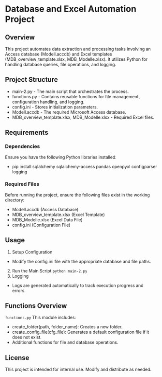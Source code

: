 # Database and Excel Automation Project
## Overview
This project automates data extraction and processing tasks involving an Access database (Modell.accdb) and Excel templates (MDB_overview_template.xlsx, MDB_Modelle.xlsx). It utilizes Python for handling database queries, file operations, and logging.

## Project Structure
- main-2.py - The main script that orchestrates the process.
- functions.py - Contains reusable functions for file management, configuration handling, and logging.
- config.ini - Stores initialization parameters.
- Modell.accdb - The required Microsoft Access database.
- MDB_overview_template.xlsx, MDB_Modelle.xlsx - Required Excel files.

## Requirements
### Dependencies
Ensure you have the following Python libraries installed:
- pip install sqlalchemy sqlalchemy-access pandas openpyxl configparser logging

### Required Files
Before running the project, ensure the following files exist in the working directory:
- Modell.accdb (Access Database)
- MDB_overview_template.xlsx (Excel Template)
- MDB_Modelle.xlsx (Excel Data File)
- config.ini (Configuration File)

## Usage
1. Setup Configuration
- Modify the config.ini file with the appropriate database and file paths.
2. Run the Main Script
`python main-2.py`
3. Logging
- Logs are generated automatically to track execution progress and errors.

## Functions Overview
`functions.py`
This module includes:
- create_folder(path, folder_name): Creates a new folder.
- create_config_file(cfg_file): Generates a default configuration file if it does not exist.
- Additional functions for file and database operations.

## License

This project is intended for internal use. Modify and distribute as needed.